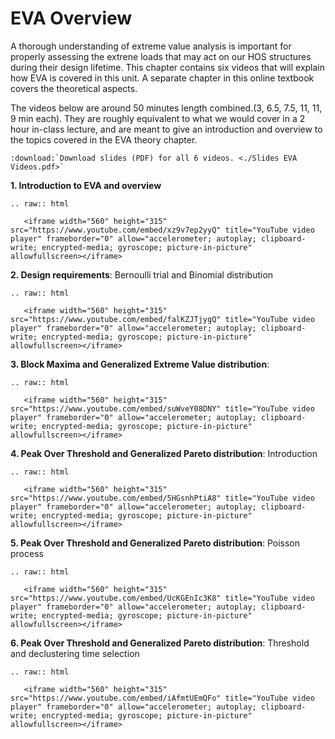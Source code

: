 # EVA Overview

A thorough understanding of extreme value analysis is important for properly assessing the extrene loads that may act on our HOS structures during their design lifetime. This chapter contains six videos that will explain how EVA is covered in this unit. A separate chapter in this online textbook covers the theoretical aspects.

The videos below are around 50 minutes length combined.(3, 6.5, 7.5, 11, 11, 9 min each). They are roughly equivalent to what we would cover in a 2 hour in-class lecture, and are meant to give an introduction and overview to the topics covered in the EVA theory chapter. 

```{eval-rst}
:download:`Download slides (PDF) for all 6 videos. <./Slides EVA Videos.pdf>`
```

**1. Introduction to EVA and overview**

```{eval-rst}
.. raw:: html

   <iframe width="560" height="315" src="https://www.youtube.com/embed/xz9v7ep2yyQ" title="YouTube video player" frameborder="0" allow="accelerometer; autoplay; clipboard-write; encrypted-media; gyroscope; picture-in-picture" allowfullscreen></iframe>
```

**2. Design requirements**: Bernoulli trial and Binomial distribution

```{eval-rst}
.. raw:: html

   <iframe width="560" height="315" src="https://www.youtube.com/embed/falKZJTjygQ" title="YouTube video player" frameborder="0" allow="accelerometer; autoplay; clipboard-write; encrypted-media; gyroscope; picture-in-picture" allowfullscreen></iframe>
```

**3. Block Maxima and Generalized Extreme Value distribution**: 

```{eval-rst}
.. raw:: html

   <iframe width="560" height="315" src="https://www.youtube.com/embed/suWveY08DNY" title="YouTube video player" frameborder="0" allow="accelerometer; autoplay; clipboard-write; encrypted-media; gyroscope; picture-in-picture" allowfullscreen></iframe>
```

**4. Peak Over Threshold and Generalized Pareto distribution**: Introduction

```{eval-rst}
.. raw:: html

   <iframe width="560" height="315" src="https://www.youtube.com/embed/5HGsnhPtiA8" title="YouTube video player" frameborder="0" allow="accelerometer; autoplay; clipboard-write; encrypted-media; gyroscope; picture-in-picture" allowfullscreen></iframe>
```

**5. Peak Over Threshold and Generalized Pareto distribution**: Poisson process

```{eval-rst}
.. raw:: html

   <iframe width="560" height="315" src="https://www.youtube.com/embed/UcKGEnIc3K8" title="YouTube video player" frameborder="0" allow="accelerometer; autoplay; clipboard-write; encrypted-media; gyroscope; picture-in-picture" allowfullscreen></iframe>
```

**6. Peak Over Threshold and Generalized Pareto distribution**: Threshold and declustering time selection

```{eval-rst}
.. raw:: html

   <iframe width="560" height="315" src="https://www.youtube.com/embed/iAfmtUEmQFo" title="YouTube video player" frameborder="0" allow="accelerometer; autoplay; clipboard-write; encrypted-media; gyroscope; picture-in-picture" allowfullscreen></iframe>
```
